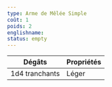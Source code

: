 ```yaml
---
type: Arme de Mêlée Simple
coût: 1
poids: 2
englishname:
status: empty
---
```


| Dégâts         | Propriétés |
| -------------- | ---------- |
| 1d4 tranchants | Léger      |
